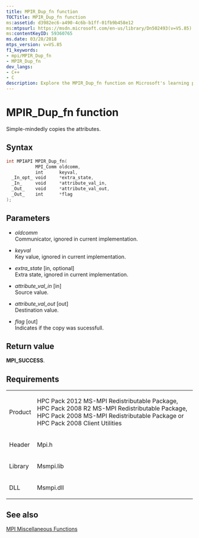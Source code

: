 ```yaml
---
title: MPIR_Dup_fn function
TOCTitle: MPIR_Dup_fn function
ms:assetid: d3982ec6-a490-4c6b-b1ff-01fb9b458e12
ms:mtpsurl: https://msdn.microsoft.com/en-us/library/Dn502493(v=VS.85)
ms:contentKeyID: 59360765
ms.date: 03/28/2018
mtps_version: v=VS.85
f1_keywords:
- mpi/MPIR_Dup_fn
- MPIR_Dup_fn
dev_langs:
- C++
- C
description: Explore the MPIR_Dup_fn function on Microsoft's learning platform. Understand its syntax, parameters, return value, and requirements for successful implementation.
---
```


# MPIR\_Dup\_fn function

Simple-mindedly copies the attributes.

## Syntax

``` c++
int MPIAPI MPIR_Dup_fn(
           MPI_Comm oldcomm,
           int      keyval,
  _In_opt_ void     *extra_state,
  _In_     void     *attribute_val_in,
  _Out_    void     *attribute_val_out,
  _Out_    int      *flag
);
```

## Parameters

  - *oldcomm*  
    Communicator, ignored in current implementation.

  - *keyval*  
    Key value, ignored in current implementation.

  - *extra\_state* \[in, optional\]  
    Extra state, ignored in current implementation.

  - *attribute\_val\_in* \[in\]  
    Source value.

  - *attribute\_val\_out* \[out\]  
    Destination value.

  - *flag* \[out\]  
    Indicates if the copy was sucessfull.

## Return value

**MPI\_SUCCESS**.

## Requirements

<table>
<colgroup>
<col/>
<col/>
</colgroup>
<tbody>
<tr class="odd">
<td><p>Product</p></td>
<td><p>HPC Pack 2012 MS-MPI Redistributable Package, HPC Pack 2008 R2 MS-MPI Redistributable Package, HPC Pack 2008 MS-MPI Redistributable Package or HPC Pack 2008 Client Utilities</p></td>
</tr>
<tr class="even">
<td><p>Header</p></td>
<td>Mpi.h</td>
</tr>
<tr class="odd">
<td><p>Library</p></td>
<td>Msmpi.lib</td>
</tr>
<tr class="even">
<td><p>DLL</p></td>
<td>Msmpi.dll</td>
</tr>
</tbody>
</table>


## See also

[MPI Miscellaneous Functions](mpi-miscellaneous-functions.md)

